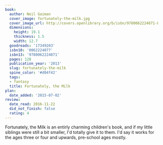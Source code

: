 ```yaml
---
book:
  author: Neil Gaiman
  cover_image: fortunately-the-milk.jpg
  cover_image_url: http://covers.openlibrary.org/b/isbn/9780062224071-L.jpg
  dimensions:
    height: 19.1
    thickness: 1.5
    width: 12.7
  goodreads: '17349203'
  isbn10: '0062224077'
  isbn13: '9780062224071'
  pages: 128
  publication_year: '2013'
  slug: fortunately-the-milk
  spine_color: '#d04f42'
  tags:
  - fantasy
  title: Fortunately, the Milk
plan:
  date_added: '2015-07-02'
review:
  date_read: 2016-11-22
  did_not_finish: false
  rating: 4
---
```


Fortunately, the Milk is an entirly charming children's book, and if my little siblings were still a bit smaller, I'd totally give it to them. I'd say it works for the ages three or four and upwards, pre-school ages mostly.
